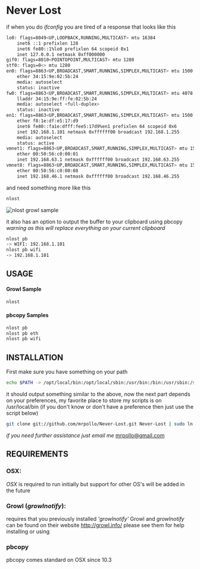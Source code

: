 # Never Lost
if when you do _ifconfig_ you are tired of a response that looks like this

```bash
lo0: flags=8049<UP,LOOPBACK,RUNNING,MULTICAST> mtu 16384
	inet6 ::1 prefixlen 128 
	inet6 fe80::1%lo0 prefixlen 64 scopeid 0x1 
	inet 127.0.0.1 netmask 0xff000000 
gif0: flags=8010<POINTOPOINT,MULTICAST> mtu 1280
stf0: flags=0<> mtu 1280
en0: flags=8863<UP,BROADCAST,SMART,RUNNING,SIMPLEX,MULTICAST> mtu 1500
	ether 34:15:9e:02:5b:24 
	media: autoselect
	status: inactive
fw0: flags=8863<UP,BROADCAST,SMART,RUNNING,SIMPLEX,MULTICAST> mtu 4078
	lladdr 34:15:9e:ff:fe:02:5b:24 
	media: autoselect <full-duplex>
	status: inactive
en1: flags=8863<UP,BROADCAST,SMART,RUNNING,SIMPLEX,MULTICAST> mtu 1500
	ether f8:1e:df:e5:17:d9 
	inet6 fe80::fa1e:dfff:fee5:17d9%en1 prefixlen 64 scopeid 0x6 
	inet 192.168.1.101 netmask 0xffffff00 broadcast 192.168.1.255
	media: autoselect
	status: active
vmnet1: flags=8863<UP,BROADCAST,SMART,RUNNING,SIMPLEX,MULTICAST> mtu 1500
	ether 00:50:56:c0:00:01 
	inet 192.168.63.1 netmask 0xffffff00 broadcast 192.168.63.255
vmnet8: flags=8863<UP,BROADCAST,SMART,RUNNING,SIMPLEX,MULTICAST> mtu 1500
	ether 00:50:56:c0:00:08 
	inet 192.168.46.1 netmask 0xffffff00 broadcast 192.168.46.255

```

and need something more like this

```bash
nlost
```
![nlost growl sample](http://ramonroche.com/content/nlost_sample_a.png "nlos Growl Sample")

it also has an option to output the buffer to your clipboard using pbcopy _warning as this will replace everything on your current clipboard_

```bash
nlost pb
-> WIFI: 192.168.1.101
nlost pb wifi
-> 192.168.1.101
```
## USAGE
#### Growl Sample
```bash
nlost
```
#### pbcopy Samples
```bash
nlost pb
nlost pb eth
nlost pb wifi
```

## INSTALLATION
First make sure you have something on your path

```bash
echo $PATH -> /opt/local/bin:/opt/local/sbin:/usr/bin:/bin:/usr/sbin:/sbin:/usr/local/bin
```
it should output something similar to the above, now the next part depends on your preferences, my favorite place to store my scripts is on /usr/local/bin (if you don't know or don't have a preference then just use the script below)

```bash
git clone git://github.com/mrpollo/Never-Lost.git Never-Lost | sudo ln -sv Never-Lost/nlost /usr/local/bin/nlost
```
_if you need further assistance just email me_ mrpollo@gmail.com

## REQUIREMENTS
### OSX:
_OSX_ is required to run initially but support for other OS's will be added in the future
### Growl (_growlnotify_):
requires that you previously installed _'growlnotify'_ Growl and _growlnotify_ can be found on their website http://growl.info/
please see them for help installing or using
### pbcopy
pbcopy comes standard on OSX since 10.3